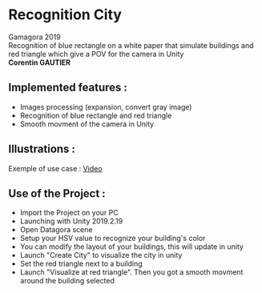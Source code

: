 # Recognition City
Gamagora 2019<br>
Recognition of blue rectangle on a white paper that simulate buildings and red triangle which give a POV for the camera in Unity <br>
**Corentin GAUTIER**

## Implemented features :
- Images processing (expansion, convert gray image)
- Recognition of blue rectangle and red triangle 
- Smooth movment of the camera in Unity 

## Illustrations : 


Exemple of use case : [Video](https://www.youtube.com/watch?v=AbVM-ZPWpCQ)
## Use of the Project :
- Import the Project on your PC
- Launching with Unity 2019.2.19
- Open Datagora scene
- Setup your HSV value to recognize your building's color
- You can modify the layout of your buildings, this will update in unity
- Launch "Create City" to visualize the city in unity
- Set the red triangle next to a building
- Launch "Visualize at red triangle". Then you got a smooth movment around the building selected
